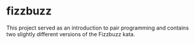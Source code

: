 # fizzbuzz

This project served as an introduction to pair programming and contains two slightly different versions of the Fizzbuzz kata.
